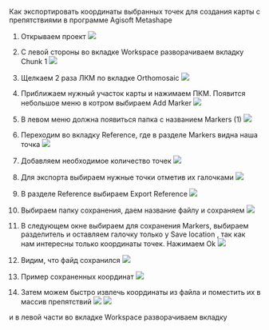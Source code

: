Как экспортировать координаты выбранных точек для создания карты с препятствиями в программе Agisoft Metashape

1. Открываем проект
![](/fotos/1.png)

2. С левой стороны во вкладке Workspace разворачиваем вкладку Chunk 1
![](/fotos/2.png)

3. Щелкаем 2 раза ЛКМ по вкладке Orthomosaic
![](/fotos/3.png)

4. Приближаем нужный участок карты и нажимаем ПКМ. Появится небольшое меню в котром выбираем Add Marker
![](/fotos/4.png)

5. В левом меню должна появиться папка с названием Markers (1)
![](/fotos/5.png)

6. Переходим во вкладку Reference, где в разделе Markers видна наша точка
![](/fotos/6.png)

7. Добавляем необходимое количество точек
![](/fotos/7.png)

8. Для экспорта выбираем нужные точки отметив их галочками
![](/fotos/8.png)

9. В разделе Reference выбираем Export Reference 
![](/fotos/9.png)

10. Выбираем папку сохранения, даем название файлу и сохраняем
![](/fotos/10.png)

11. В следующем окне выбираем для сохранения Markers, выбираем разделитель и оставляем галочку только у Save location , так как нам интересны только координаты точек. Нажимаем Ok
![](/fotos/11.png)

12. Видим, что файд сохранился
![](/fotos/12.png)

13. Пример сохраненных координат
![](/fotos/13.png)

14. Затем можем быстро извлечь координаты из файла и поместить их в массив препятствий
![](/fotos/14.png)
![](/fotos/15.png)










и в левой части во вкладке Workspace разворачиваем вкладку

